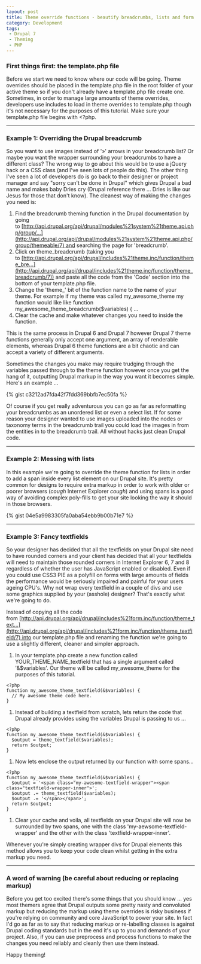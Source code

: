 ```yaml
---
layout: post
title: Theme override functions - beautify breadcrumbs, lists and form elements in Drupal 7
category: Development
tags:
 - Drupal 7
 - Theming
 - PHP
--- 
```


### First things first: the template.php file
Before we start we need to know where our code will be going. Theme overrides should be placed in the template.php file in the root folder of your active theme so if you don't already have a template.php file create one. Sometimes, in order to manage large amounts of theme overrides, developers use includes to load in theme overrides to template.php though it's not necessary for the purposes of this tutorial. Make sure your template.php file begins with <?php.

--- 

### Example 1: Overriding the Drupal breadcrumb
So you want to use images instead of '»' arrows in your breadcrumb list? Or maybe you want the wrapper surrounding your breadcrumbs to have a different class? The wrong way to go about this would be to use a jQuery hack or a CSS class (and I've seen lots of people do this). The other thing I've seen a lot of developers do is go back to their designer or project manager and say "sorry can't be done in Drupal" which gives Drupal a bad name and makes baby Dries cry (Drupal reference there ... Dries is like our Jesus for those that don't know). The cleanest way of making the changes you need is:

1. Find the breadcrumb theming function in the Drupal documentation by going to [http://api.drupal.org/api/drupal/modules%21system%21theme.api.php/group/...](http://api.drupal.org/api/drupal/modules%21system%21theme.api.php/group/themeable/7) and searching the page for 'breadcrumb'.
1. Click on theme_breadcrumb (taking you to [http://api.drupal.org/api/drupal/includes%21theme.inc/function/theme_bre...](http://api.drupal.org/api/drupal/includes%21theme.inc/function/theme_breadcrumb/7)) and paste all the code from the 'Code' section into the bottom of your template.php file.
1. Change the 'theme_' bit of the function name to the name of your theme. For example if my theme was called my_awesome_theme my function would like like function my_awesome_theme_breadcrumb($variables) { ...
1. Clear the cache and make whatever changes you need to inside the function.

This is the same process in Drupal 6 and Drupal 7 however Drupal 7 theme functions generally only accept one argument, an array of renderable elements, whereas Drupal 6 theme functions are a bit chaotic and can accept a variety of different arguments.

Sometimes the changes you make may require trudging through the variables passed through to the theme function however once you get the hang of it, outputting Drupal markup in the way you want it becomes simple. Here's an example ...

{% gist c3212ad7fda42f7fdd369bbfb7ec50fa %}

Of course if you get really adventurous you can go as far as reformatting your breadcrumbs as an unordered list or even a select list. If for some reason your designer wanted to use images uploaded into the nodes or taxonomy terms in the breadcrumb trail you could load the images in from the entities in to the breadcrumb trail. All without hacks just clean Drupal code.

--- 

### Example 2: Messing with lists
In this example we're going to override the theme function for lists in order to add a span inside every list element on our Drupal site. It's pretty common for designs to require extra markup in order to work with older or poorer browsers (*cough* Internet Explorer *cough*) and using spans is a good way of avoiding complex poly-fills to get your site looking the way it should in those browsers.

{% gist 04e5a9983305fa0aba54ebb9b00b71e7 %}

--- 

### Example 3: Fancy textfields
So your designer has decided that all the textfields on your Drupal site need to have rounded corners and your client has decided that all your textfields will need to maintain those rounded corners in Internet Explorer 6, 7 and 8 regardless of whether the user has JavaScript enabled or disabled. Even if you could use CSS3 PIE as a polyfill on forms with large amounts of fields the performance would be seriously impaired and painful for your users ageing CPU's. Why not wrap every textfield in a couple of divs and use some graphics supplied by your (asshole) designer? That's exactly what we're going to do.

Instead of copying all the code from [http://api.drupal.org/api/drupal/includes%21form.inc/function/theme_text...](http://api.drupal.org/api/drupal/includes%21form.inc/function/theme_textfield/7) into our template.php file and renaming the function we're going to use a slightly different, cleaner and simpler approach.

1. In your template.php create a new function called YOUR_THEME_NAME_textfield that has a single argument called '&$variables'. Our theme will be called my_awesome_theme for the purposes of this tutorial.
```
<?php
function my_awesome_theme_textfield(&$variables) {
  // My awesome theme code here.
}
```
1. Instead of building a textfield from scratch, lets return the code that Drupal already provides using the variables Drupal is passing to us ...
```
<?php
function my_awesome_theme_textfield(&$variables) {
  $output = theme_textfield($variables);
  return $output;
}
```
1. Now lets enclose the output returned by our function with some spans...
```
<?php
function my_awesome_theme_textfield(&$variables) {
  $output = '<span class="my-awesome-textfield-wrapper"><span class="textfield-wrapper-inner">';
  $output .= theme_textfield($variables);
  $output .= '</span></span>';
  return $output;
}
```
1. Clear your cache and voila, all textfields on your Drupal site will now be surrounded by two spans, one with the class 'my-aewsome-textfield-wrapper' and the other with the class 'textfield-wrapper-inner'.

Whenever you're simply creating wrapper divs for Drupal elements this method allows you to keep your code clean whilst getting in the extra markup you need.

--- 

### A word of warning (be careful about reducing or replacing markup)
Before you get too excited there's some things that you should know ... yes most themers agree that Drupal outputs some pretty nasty and convoluted markup but reducing the markup using theme overrides is risky business if you're relying on community and core JavaScript to power your site. In fact I'd go as far as to say that reducing markup or re-labelling classes is against Drupal coding standards but in the end it's up to you and demands of your project. Also, if you can use preprocess and process functions to make the changes you need reliably and cleanly then use them instead.

Happy theming!